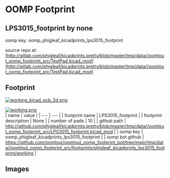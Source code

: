 # OOMP Footprint  
## LPS3015_footprint  by none  
  
oomp key: oomp_phigleaf_kicadprints_lps3015_footprint  
  
source repo at: [http://gitlab.com/phigleaf/kicadprints.pretty/blob/master/tmp/data//oomlout_oomp_footprint_src/TestPad.kicad_mod](http://gitlab.com/phigleaf/kicadprints.pretty/blob/master/tmp/data//oomlout_oomp_footprint_src/TestPad.kicad_mod)  
## Footprint  
  
[![working_kicad_pcb_3d.png](working_kicad_pcb_3d_600.png)](working_kicad_pcb_3d.png)  
  
[![working.png](working_600.png)](working.png)  
| name | value | 
| --- | --- | 
| footprint name | LPS3015_footprint | 
| footprint description | None | 
| number of pads | 10 | 
| github path | http://github.com/phigleaf/kicadprints.pretty/blob/master/tmp/data//oomlout_oomp_footprint_src/LPS3015_footprint.kicad_mod | 
| oomp key | oomp_phigleaf_kicadprints_lps3015_footprint | 
| oomp bot github | https://github.com/oomlout/oomlout_oomp_footprint_bot/tree/main/tmp/data//oomlout_oomp_footprint_src/footprints/phigleaf_kicadprints_lps3015_footprint/working | 
## Images  
